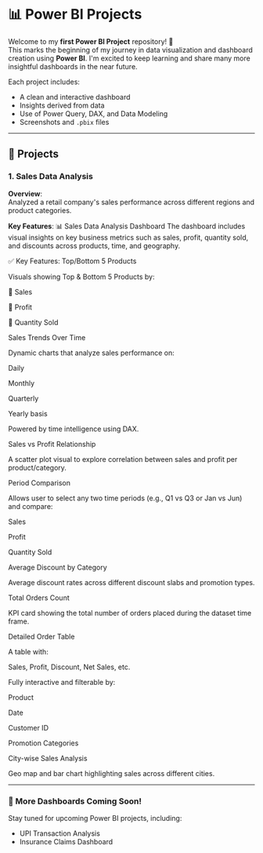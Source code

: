 # 📊 Power BI Projects

Welcome to my **first Power BI Project** repository! 🎉  
This marks the beginning of my journey in data visualization and dashboard creation using **Power BI**. I'm excited to keep learning and share many more insightful dashboards in the near future.

Each project includes:
- A clean and interactive dashboard
- Insights derived from data
- Use of Power Query, DAX, and Data Modeling
- Screenshots and `.pbix` files

---

## 📁 Projects

### 1. Sales Data Analysis

**Overview**:  
Analyzed a retail company's sales performance across different regions and product categories.

**Key Features**:
📊 Sales Data Analysis Dashboard
The dashboard includes visual insights on key business metrics such as sales, profit, quantity sold, and discounts across products, time, and geography.

✅ Key Features:
Top/Bottom 5 Products

Visuals showing Top & Bottom 5 Products by:

🔹 Sales

🔹 Profit

🔹 Quantity Sold

Sales Trends Over Time

Dynamic charts that analyze sales performance on:

Daily

Monthly

Quarterly

Yearly basis

Powered by time intelligence using DAX.

Sales vs Profit Relationship

A scatter plot visual to explore correlation between sales and profit per product/category.

Period Comparison

Allows user to select any two time periods (e.g., Q1 vs Q3 or Jan vs Jun) and compare:

Sales

Profit

Quantity Sold

Average Discount by Category

Average discount rates across different discount slabs and promotion types.

Total Orders Count

KPI card showing the total number of orders placed during the dataset time frame.

Detailed Order Table

A table with:

Sales, Profit, Discount, Net Sales, etc.

Fully interactive and filterable by:

Product

Date

Customer ID

Promotion Categories

City-wise Sales Analysis

Geo map and bar chart highlighting sales across different cities.

---

### 🚀 More Dashboards Coming Soon!

Stay tuned for upcoming Power BI projects, including:
- UPI Transaction Analysis  
- Insurance Claims Dashboard  
